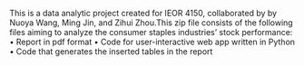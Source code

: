 This is a data analytic project created for IEOR 4150, collaborated by by Nuoya Wang, Ming Jin, and Zihui Zhou.This zip file consists of the following files aiming to analyze the consumer staples industries’ stock performance:
	•	Report in pdf format
	•	Code for user-interactive web app written in Python
	•	Code that generates the inserted tables in the report
